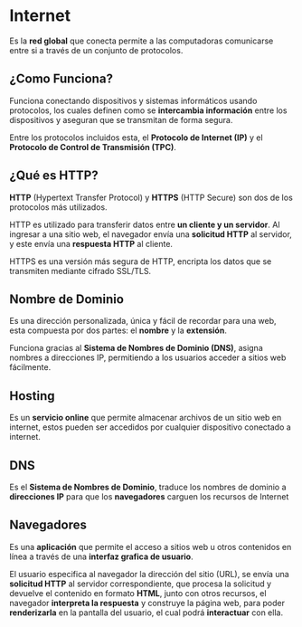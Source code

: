 # Internet

Es la **red global** que conecta permite a las computadoras comunicarse entre si a través de un conjunto de protocolos.

## ¿Como Funciona?

Funciona conectando dispositivos y sistemas informáticos usando protocolos, los cuales definen como se **intercambia información** entre los dispositivos y aseguran que se transmitan de forma segura.

Entre los protocolos incluidos esta, el **Protocolo de Internet (IP)** y el **Protocolo de Control de Transmisión (TPC)**.

## ¿Qué es HTTP?

**HTTP** (Hypertext Transfer Protocol) y **HTTPS** (HTTP Secure) son dos de los protocolos más utilizados.

HTTP es utilizado para transferir datos entre **un cliente y un servidor**. Al ingresar a una sitio web, el navegador envía una **solicitud HTTP** al servidor, y este envía una **respuesta HTTP** al cliente.

HTTPS es una versión más segura de HTTP, encripta los datos que se transmiten mediante cifrado SSL/TLS.

## Nombre de Dominio

Es una dirección personalizada, única y fácil de recordar para una web, esta compuesta por dos partes: el **nombre** y la **extensión**.

Funciona gracias al **Sistema de Nombres de Dominio (DNS)**, asigna nombres a direcciones IP, permitiendo a los usuarios acceder a sitios web fácilmente.

## Hosting

Es un **servicio online** que permite almacenar archivos de un sitio web en internet, estos pueden ser accedidos por cualquier dispositivo conectado a internet.

## DNS

Es el **Sistema de Nombres de Dominio**, traduce los nombres de dominio a **direcciones IP** para que los **navegadores** carguen los recursos de Internet

## Navegadores

Es una **aplicación** que permite el acceso a sitios web u otros contenidos en línea a través de una **interfaz grafica de usuario**.

El usuario especifica al navegador la dirección del sitio (URL), se envía una **solicitud HTTP** al servidor correspondiente, que procesa la solicitud y devuelve el contenido en formato **HTML**, junto con otros recursos, el navegador **interpreta la respuesta** y construye la página web, para poder **renderizarla** en la pantalla del usuario, el cual podrá **interactuar** con ella.
